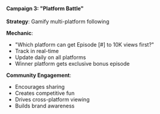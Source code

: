 #### Campaign 3: "Platform Battle"

**Strategy**: Gamify multi-platform following

**Mechanic**:
- "Which platform can get Episode [#] to 10K views first?"
- Track in real-time
- Update daily on all platforms
- Winner platform gets exclusive bonus episode

**Community Engagement**:
- Encourages sharing
- Creates competitive fun
- Drives cross-platform viewing
- Builds brand awareness
